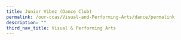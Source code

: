 ```yaml
---
title: Junior Vibez (Dance Club)
permalink: /our-ccas/Visual-and-Performing-Arts/dance/permalink
description: ""
third_nav_title: Visual & Performing Arts
---
```

